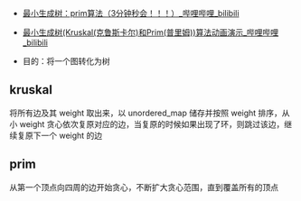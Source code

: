 - [最小生成树：prim算法（3分钟秒会！！！）_哔哩哔哩_bilibili](https://www.bilibili.com/video/BV1Le411372o/?spm_id_from=333.788.recommend_more_video.-1&vd_source=71813afd401a0c905bef9f79a6c08c01)
- [最小生成树(Kruskal(克鲁斯卡尔)和Prim(普里姆))算法动画演示_哔哩哔哩_bilibili](https://www.bilibili.com/video/BV1Eb41177d1/?spm_id_from=333.337.search-card.all.click&vd_source=71813afd401a0c905bef9f79a6c08c01)

- 目的：将一个图转化为树
## kruskal
将所有边及其 weight 取出来，以 unordered_map 储存并按照 weight 排序，从小 weight 贪心依次复原对应的边，当复原的时候如果出现了环，则跳过该边，继续复原下一个 weight 的边
## prim
从第一个顶点向四周的边开始贪心，不断扩大贪心范围，直到覆盖所有的顶点


